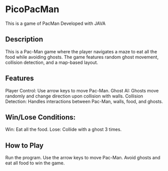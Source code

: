 # PicoPacMan
This is a game of PacMan Developed with JAVA

## Description
This is a Pac-Man game where the player navigates a maze to eat all the food while avoiding ghosts. The game features random ghost movement, collision detection, and a map-based layout.

## Features
Player Control: Use arrow keys to move Pac-Man.
Ghost AI: Ghosts move randomly and change direction upon collision with walls.
Collision Detection: Handles interactions between Pac-Man, walls, food, and ghosts.

## Win/Lose Conditions:
Win: Eat all the food.
Lose: Collide with a ghost 3 times.

## How to Play
Run the program.
Use the arrow keys to move Pac-Man.
Avoid ghosts and eat all food to win the game.
